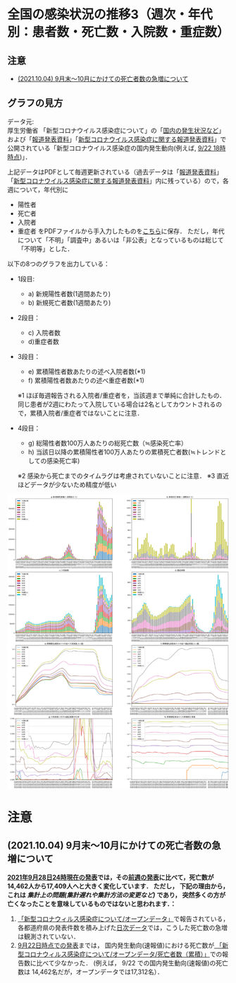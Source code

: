 
# 全国の感染状況の推移3（週次・年代別：患者数・死亡数・入院数・重症数）
## 注意 
- [(2021.10.04) 9月末〜10月にかけての死亡者数の急増について](#211004)

## グラフの見方
データ元:  
厚生労働省 「新型コロナウイルス感染症について」の「[国内の発生状況など](https://www.mhlw.go.jp/stf/covid-19/kokunainohasseijoukyou.html)」および「[報道発表資料](https://www.mhlw.go.jp/stf/houdou/index.html)」「[新型コロナウイルス感染症に関する報道発表資料](https://www.mhlw.go.jp/stf/seisakunitsuite/bunya/0000121431_00086.html)」で公開されている「新型コロナウイルス感染症の国内発生動向(例えば, [9/22 18時時点](https://www.mhlw.go.jp/content/10906000/000835194.pdf))」．

上記データはPDFとして毎週更新されている（過去データは「[報道発表資料](https://www.mhlw.go.jp/stf/houdou/index.html)」「[新型コロナウイルス感染症に関する報道発表資料](https://www.mhlw.go.jp/stf/seisakunitsuite/bunya/0000121431_00086.html)」内に残っている）ので，各週について，年代別に
- 陽性者
- 死亡者
- 入院者
- 重症者
をPDFファイルから手入力したものを[こちら](https://github.com/nagae/CoVid-19/blob/main/data/CoVid19-Japan-weekly_patients_by_age.csv)に保存． ただし，年代について「不明」「調査中」あるいは「非公表」となっているものは総じて「不明等」とした．

以下の8つのグラフを出力している：
- 1段目:  
  - a) 新規陽性者数(1週間あたり)
  - b) 新規死亡者数(1週間あたり)
- 2段目：  
  - c) 入院者数
  - d)重症者数
- 3段目：  
  - e) 累積陽性者数あたりの述べ入院者数(*1)
  - f) 累積陽性者数あたりの述べ重症者数(*1)
  
  ※1 ほぼ毎週報告される入院者/重症者を，当該週まで単純に合計したもの． 同じ患者が2週にわたって入院している場合は2名としてカウントされるので，累積入院者/重症者ではないことに注意．  
- 4段目：  
  - g) 総陽性者数100万人あたりの総死亡数（≒感染死亡率）
  - h) 当該日以降の累積陽性者100万人あたりの累積死亡者数(≒トレンドとしての感染死亡率)

  ※2 感染から死亡までのタイムラグは考慮されていないことに注意．
  ※3 直近ほどデータが少ないため精度が低い

<a href="https://github.com/nagae/CoVid-19/raw/main/fig/CoVid19-Japan-patients_by_age.png"><img src="https://github.com/nagae/CoVid-19/raw/main/fig/CoVid19-Japan-patients_by_age.png" alt="Japan CoVid-19 patients by age" width="800" /></a>

# 注意
## <a name="211004"></a>(2021.10.04) 9月末〜10月にかけての死亡者数の急増について
**[2021年9月28日24時現在の発表](https://www.mhlw.go.jp/content/10906000/000837754.pdf)では，その[前週の発表](https://www.mhlw.go.jp/content/10906000/000835194.pdf)に比べて，死亡数が14,462人から17,409人へと大きく変化しています． ただし， 下記の理由から， これは *集計上の問題(集計遅れや集計方法の変更など)* であり， 突然多くの方が亡くなったことを意味しているものではないと思われます．：**
1. [「新型コロナウィルス感染症について/オープンデータ」](https://www.mhlw.go.jp/stf/covid-19/open-data.html)で報告されている，各都道府県の発表件数を積み上げた[日次データ](https://nagae.github.io/CoVid-19/Japan_cases_daily.html)では，こうした死亡数の急増は観測されていない．
2. [9月22日時点での発表](https://www.mhlw.go.jp/content/10906000/000835194.pdf)までは， 国内発生動向(速報値)における死亡数が[ 「新型コロナウィルス感染症について/オープンデータ/死亡者数（累積）」](https://covid19.mhlw.go.jp/public/opendata/deaths_cumulative_daily.csv)での報告数に比べて少なかった． (例えば， 9/22 での国内発生動向(速報値)の死亡数は 14,462名だが，オープンデータでは17,312名）．

